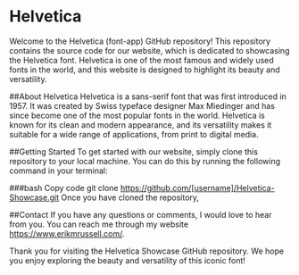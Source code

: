 # Helvetica 
Welcome to the Helvetica (font-app) GitHub repository! This repository contains the source code for our website, which is dedicated to showcasing the Helvetica font. Helvetica is one of the most famous and widely used fonts in the world, and this website is designed to highlight its beauty and versatility.

##About Helvetica
Helvetica is a sans-serif font that was first introduced in 1957. It was created by Swiss typeface designer Max Miedinger and has since become one of the most popular fonts in the world. Helvetica is known for its clean and modern appearance, and its versatility makes it suitable for a wide range of applications, from print to digital media.

##Getting Started
To get started with our website, simply clone this repository to your local machine. You can do this by running the following command in your terminal:

###bash
Copy code
git clone https://github.com/[username]/Helvetica-Showcase.git
Once you have cloned the repository, 

##Contact
If you have any questions or comments, I would love to hear from you. You can reach me through my website https://www.erikmrussell.com/.

Thank you for visiting the Helvetica Showcase GitHub repository. We hope you enjoy exploring the beauty and versatility of this iconic font!
